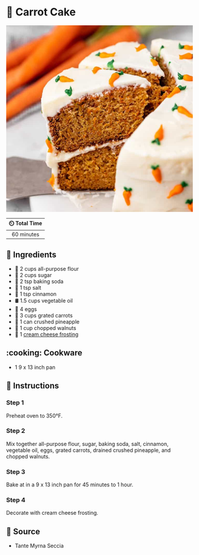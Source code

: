 # :cake: Carrot Cake

![Carrot Cake](../assets/images/carrot-cake.jpg)

| :timer_clock: Total Time |
|:-----------------------: |
| 60 minutes |

## :salt: Ingredients

- :ear_of_rice: 2 cups all-purpose flour
- :candy: 2 cups sugar
- :cup_with_straw: 2 tsp baking soda
- :salt: 1 tsp salt
- :custard: 1 tsp cinnamon
- :oil_drum: 1.5 cups vegetable oil
- :egg: 4 eggs
- :carrot: 3 cups grated carrots
- :pineapple: 1 can crushed pineapple
- :chestnut: 1 cup chopped walnuts
- :cake: 1 [cream cheese frosting][1]

## :cooking: Cookware

- 1 9 x 13 inch pan

## :pencil: Instructions

### Step 1

Preheat oven to 350°F.

### Step 2

Mix together all-purpose flour, sugar, baking soda, salt, cinnamon, vegetable oil, eggs, grated carrots, drained crushed
pineapple, and chopped walnuts.

### Step 3

Bake at in a 9 x 13 inch pan for 45 minutes to 1 hour.

### Step 4

Decorate with cream cheese frosting.

## :link: Source

- Tante Myrna Seccia

[1]: <../ingredients/cream-cheese-frosting.md>

